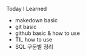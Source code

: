 Today I Learned

   + makedown basic
   + git basic
   + github basic & how to use
+ TIL how to use
+ SQL 구문별 정리

